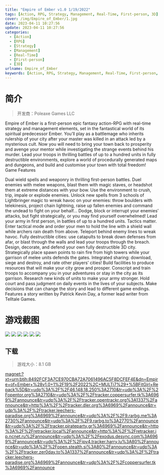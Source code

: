 ```yaml
---
title: "Empire of Ember v1.0 1/19/2022"
tags: [Action, RPG, Strategy, Management, Real-Time, First-person, 3D]
cover: /img/Empire_of_Ember/1.jpg
date: 2023-04-11 10:27:56
update: 2023-04-11 10:27:56
categories: 
  - [Action]
  - [RPG]
  - [Strategy]
  - [Management]
  - [Real-Time]
  - [First-person]
  - [3D]
urlname: Empire_of_Ember
keywords: [Action, RPG, Strategy, Management, Real-Time, First-person, 3D]
---
```

# 简介

> 开发商：Poleaxe Games LLC

Empire of Ember is a first-person epic fantasy action-RPG with real-time strategy and management elements, set in the fantastical world of its spiritual predecessor Ember.
You’ll play as a battlemage who inherits rulership of your city after your master was killed in an attack led by a mysterious cult. Now you will need to bring your town back to prosperity and avenge your mentor while investigating the strange events behind his murder.
Lead your troops in thrilling battles of up to a hundred units in fully destructible environments, explore a world of procedurally generated maps and dungeons, and build and customise your town with total freedom!
Game Features

Dual wield spells and weaponry in thrilling first-person battles. Duel enemies with melee weapons, blast them with magic staves, or headshot them at extreme distances with your bow.
Use the environment to crush, trip, impale or explode enemies.
Unlock new spells from 3 schools of Lightbringer magic to wreak havoc on your enemies: throw boulders with telekinesis, project chain lightning, raise up fallen enemies and command the undead to fight on your behalf…
Dodge, block or interrupt your enemies’ attacks, but fight strategically, or you may find yourself overwhelmed!
Lead your army in first person, in battles of up to a hundred units.
Tactics matter. Enter tactical mode and order your men to hold the line with a shield wall while archers rain death from above. Teleport behind enemy lines to wreak havoc.
Fully destructible cities: use catapults to break down defenses from afar, or blast through the walls and lead your troops through the breach.
Design, decorate, and defend your own fully destructible 3D city. Strategically place spawn points to rain fire from high towers while your garrison of melee units defends the gates.
Integrated sharing: download, siege and destroy, and rate other players’ cities!
Build facilities to produce resources that will make your city grow and prosper.
Conscript and train troops to accompany you in your adventures or stay in the city as its garrison.
Research new kinds of units to make your army stronger.
Hold court and pass judgment on daily events in the lives of your subjects.
Make decisions that can change the story and lead to different game endings. Features a story written by Patrick Kevin Day, a former lead writer from Telltale Games.

# 游戏截图

![](/img/Empire_of_Ember/2.jpg)
![](/img/Empire_of_Ember/3.jpg)
![](/img/Empire_of_Ember/4.jpg)
![](/img/Empire_of_Ember/5.jpg)
![](/img/Empire_of_Ember/6.jpg)
![](/img/Empire_of_Ember/7.jpg)


## 下载

> 游戏大小：8.1 GB

[magnet:?xt=urn:btih:8492FCF3A7CE970CBA72A7061496AC5F8DCFEF4E&amp;dn=Empire+of+Ember+%28v1.0+1%2F19%2F2022%2C+MULTi7%29+%5BFitGirl+Repack%5D&amp;tr=udp%3A%2F%2F46.148.18.250%3A2710&amp;tr=udp%3A%2F%2Fopentor.org%3A2710&amp;tr=udp%3A%2F%2Ftracker.coppersurfer.tk%3A6969%2Fannounce&amp;tr=udp%3A%2F%2Ftracker.opentrackr.org%3A1337%2Fannounce&amp;tr=http%3A%2F%2Ftracker.dler.org%3A6969%2Fannounce&amp;tr=udp%3A%2F%2Ftracker.leechers-paradise.org%3A6969%2Fannounce&amp;tr=udp%3A%2F%2F9.rarbg.me%3A2730%2Fannounce&amp;tr=udp%3A%2F%2F9.rarbg.to%3A2770%2Fannounce&amp;tr=udp%3A%2F%2Ftracker.pirateparty.gr%3A6969%2Fannounce&amp;tr=http%3A%2F%2Fretracker.local%2Fannounce&amp;tr=http%3A%2F%2Fretracker.ip.ncnet.ru%2Fannounce&amp;tr=udp%3A%2F%2Fexodus.desync.com%3A6969%2Fannounce&amp;tr=udp%3A%2F%2Fipv4.tracker.harry.lu%3A80%2Fannounce&amp;tr=udp%3A%2F%2Fopen.stealth.si%3A80%2Fannounce&amp;tr=udp%3A%2F%2Ftracker.zer0day.to%3A1337%2Fannounce&amp;tr=udp%3A%2F%2Ftracker.leechers-paradise.org%3A6969%2Fannounce&amp;tr=udp%3A%2F%2Fcoppersurfer.tk%3A6969%2Fannounce](magnet:?xt=urn:btih:8492FCF3A7CE970CBA72A7061496AC5F8DCFEF4E&amp;dn=Empire+of+Ember+%28v1.0+1%2F19%2F2022%2C+MULTi7%29+%5BFitGirl+Repack%5D&amp;tr=udp%3A%2F%2F46.148.18.250%3A2710&amp;tr=udp%3A%2F%2Fopentor.org%3A2710&amp;tr=udp%3A%2F%2Ftracker.coppersurfer.tk%3A6969%2Fannounce&amp;tr=udp%3A%2F%2Ftracker.opentrackr.org%3A1337%2Fannounce&amp;tr=http%3A%2F%2Ftracker.dler.org%3A6969%2Fannounce&amp;tr=udp%3A%2F%2Ftracker.leechers-paradise.org%3A6969%2Fannounce&amp;tr=udp%3A%2F%2F9.rarbg.me%3A2730%2Fannounce&amp;tr=udp%3A%2F%2F9.rarbg.to%3A2770%2Fannounce&amp;tr=udp%3A%2F%2Ftracker.pirateparty.gr%3A6969%2Fannounce&amp;tr=http%3A%2F%2Fretracker.local%2Fannounce&amp;tr=http%3A%2F%2Fretracker.ip.ncnet.ru%2Fannounce&amp;tr=udp%3A%2F%2Fexodus.desync.com%3A6969%2Fannounce&amp;tr=udp%3A%2F%2Fipv4.tracker.harry.lu%3A80%2Fannounce&amp;tr=udp%3A%2F%2Fopen.stealth.si%3A80%2Fannounce&amp;tr=udp%3A%2F%2Ftracker.zer0day.to%3A1337%2Fannounce&amp;tr=udp%3A%2F%2Ftracker.leechers-paradise.org%3A6969%2Fannounce&amp;tr=udp%3A%2F%2Fcoppersurfer.tk%3A6969%2Fannounce)